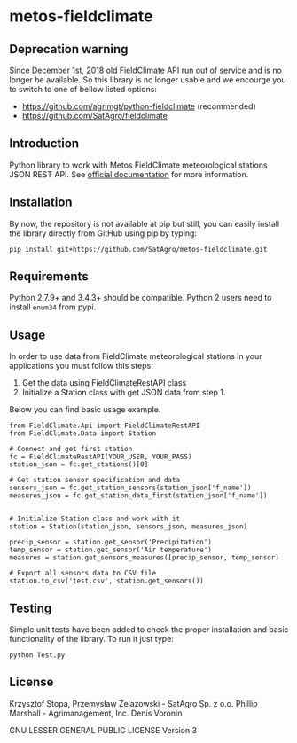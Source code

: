 # metos-fieldclimate

## Deprecation warning

Since December 1st, 2018 old FieldClimate API run out of service and is no longer be available. So this library is no longer usable and we encourge you to switch to one of bellow listed options:

* https://github.com/agrimgt/python-fieldclimate (recommended)
* https://github.com/SatAgro/fieldclimate

## Introduction

Python library to work with Metos FieldClimate meteorological stations JSON REST API. See [official documentation](http://www.fieldclimate.com/json_manual/json_manual.htm "Metos FieldClimte API documentation") for more information.

## Installation

By now, the repository is not available at pip but still, you can easily install the library directly from GitHub using pip by typing:

    pip install git+https://github.com/SatAgro/metos-fieldclimate.git


## Requirements

Python 2.7.9+ and 3.4.3+ should be compatible. Python 2 users need to install `enum34` from pypi.

## Usage

In order to use data from FieldClimate meteorological stations in your applications you must follow this steps:
  1. Get the data using FieldClimateRestAPI class
  2. Initialize a Station class with get JSON data from step 1.

Below you can find basic usage example.

    from FieldClimate.Api import FieldClimateRestAPI
    from FieldClimate.Data import Station

    # Connect and get first station
    fc = FieldClimateRestAPI(YOUR_USER, YOUR_PASS)
    station_json = fc.get_stations()[0]

    # Get station sensor specification and data
    sensors_json = fc.get_station_sensors(station_json['f_name'])
    measures_json = fc.get_station_data_first(station_json['f_name'])
    

    # Initialize Station class and work with it
    station = Station(station_json, sensors_json, measures_json)

    precip_sensor = station.get_sensor('Precipitation')
    temp_sensor = station.get_sensor('Air temperature')
    measures = station.get_sensors_measures([precip_sensor, temp_sensor)

    # Export all sensors data to CSV file
    station.to_csv('test.csv', station.get_sensors())

## Testing

Simple unit tests have been added to check the proper installation and basic 
functionality of the library. To run it just type:

    python Test.py

## License

Krzysztof Stopa, Przemysław Żelazowski - SatAgro Sp. z o.o.
Phillip Marshall - Agrimanagement, Inc.
Denis Voronin

GNU LESSER GENERAL PUBLIC LICENSE Version 3
